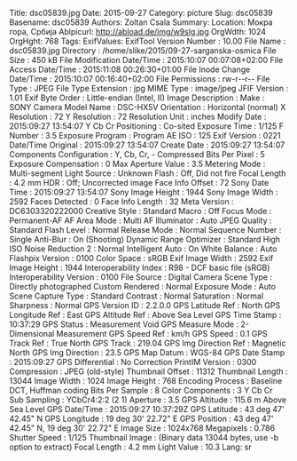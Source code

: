 Title: dsc05839.jpg
Date: 2015-09-27
Category: picture
Slug: dsc05839
Basename: dsc05839
Authors: Zoltan Csala
Summary:
Location: Мокра гора, Србија
Ablpicurl: http://abload.de/img/w9slg.jpg
OrgWdth: 1024
OrgHght: 768
Tags:
ExifValues: ExifTool Version Number : 10.00
            File Name : dsc05839.jpg
            Directory : /home/slike/2015/09-27-sarganska-osmica
            File Size : 450 kB
            File Modification Date/Time : 2015:10:07 00:07:08+02:00
            File Access Date/Time : 2015:11:08 00:26:30+01:00
            File Inode Change Date/Time : 2015:10:07 00:16:40+02:00
            File Permissions : rw-r--r--
            File Type : JPEG
            File Type Extension : jpg
            MIME Type : image/jpeg
            JFIF Version : 1.01
            Exif Byte Order : Little-endian (Intel, II)
            Image Description :
            Make : SONY
            Camera Model Name : DSC-HX5V
            Orientation : Horizontal (normal)
            X Resolution : 72
            Y Resolution : 72
            Resolution Unit : inches
            Modify Date : 2015:09:27 13:54:07
            Y Cb Cr Positioning : Co-sited
            Exposure Time : 1/125
            F Number : 3.5
            Exposure Program : Program AE
            ISO : 125
            Exif Version : 0221
            Date/Time Original : 2015:09:27 13:54:07
            Create Date : 2015:09:27 13:54:07
            Components Configuration : Y, Cb, Cr, -
            Compressed Bits Per Pixel : 5
            Exposure Compensation : 0
            Max Aperture Value : 3.5
            Metering Mode : Multi-segment
            Light Source : Unknown
            Flash : Off, Did not fire
            Focal Length : 4.2 mm
            HDR : Off; Uncorrected image
            Face Info Offset : 72
            Sony Date Time : 2015:09:27 13:54:07
            Sony Image Height : 1944
            Sony Image Width : 2592
            Faces Detected : 0
            Face Info Length : 32
            Meta Version : DC6303320222000
            Creative Style : Standard
            Macro : Off
            Focus Mode : Permanent-AF
            AF Area Mode : Multi
            AF Illuminator : Auto
            JPEG Quality : Standard
            Flash Level : Normal
            Release Mode : Normal
            Sequence Number : Single
            Anti-Blur : On (Shooting)
            Dynamic Range Optimizer : Standard
            High ISO Noise Reduction 2 : Normal
            Intelligent Auto : On
            White Balance : Auto
            Flashpix Version : 0100
            Color Space : sRGB
            Exif Image Width : 2592
            Exif Image Height : 1944
            Interoperability Index : R98 - DCF basic file (sRGB)
            Interoperability Version : 0100
            File Source : Digital Camera
            Scene Type : Directly photographed
            Custom Rendered : Normal
            Exposure Mode : Auto
            Scene Capture Type : Standard
            Contrast : Normal
            Saturation : Normal
            Sharpness : Normal
            GPS Version ID : 2.2.0.0
            GPS Latitude Ref : North
            GPS Longitude Ref : East
            GPS Altitude Ref : Above Sea Level
            GPS Time Stamp : 10:37:29
            GPS Status : Measurement Void
            GPS Measure Mode : 2-Dimensional Measurement
            GPS Speed Ref : km/h
            GPS Speed : 0.1
            GPS Track Ref : True North
            GPS Track : 219.04
            GPS Img Direction Ref : Magnetic North
            GPS Img Direction : 23.5
            GPS Map Datum : WGS-84
            GPS Date Stamp : 2015:09:27
            GPS Differential : No Correction
            PrintIM Version : 0300
            Compression : JPEG (old-style)
            Thumbnail Offset : 11312
            Thumbnail Length : 13044
            Image Width : 1024
            Image Height : 768
            Encoding Process : Baseline DCT, Huffman coding
            Bits Per Sample : 8
            Color Components : 3
            Y Cb Cr Sub Sampling : YCbCr4:2:2 (2 1)
            Aperture : 3.5
            GPS Altitude : 115.6 m Above Sea Level
            GPS Date/Time : 2015:09:27 10:37:29Z
            GPS Latitude : 43 deg 47' 42.45" N
            GPS Longitude : 19 deg 30' 22.72" E
            GPS Position : 43 deg 47' 42.45" N, 19 deg 30' 22.72" E
            Image Size : 1024x768
            Megapixels : 0.786
            Shutter Speed : 1/125
            Thumbnail Image : (Binary data 13044 bytes, use -b option to extract)
            Focal Length : 4.2 mm
            Light Value : 10.3
Lang: sr

